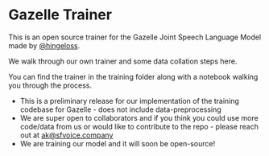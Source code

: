 # Gazelle Trainer

This is an open source trainer for the Gazelle Joint Speech Language Model made by [@hingeloss](https://github.com/stillmatic).

We walk through our own trainer and some data collation steps here.

You can find the trainer in the training folder along with a notebook walking you through the process.


- This is a preliminary release for our implementation of the training codebase for Gazelle - does not include data-preprocessing
- We are super open to collaborators and if you think you could use more code/data from us or would like to contribute to the repo - please reach out at ak@sfvoice.company
- We are training our model and it will soon be open-source!